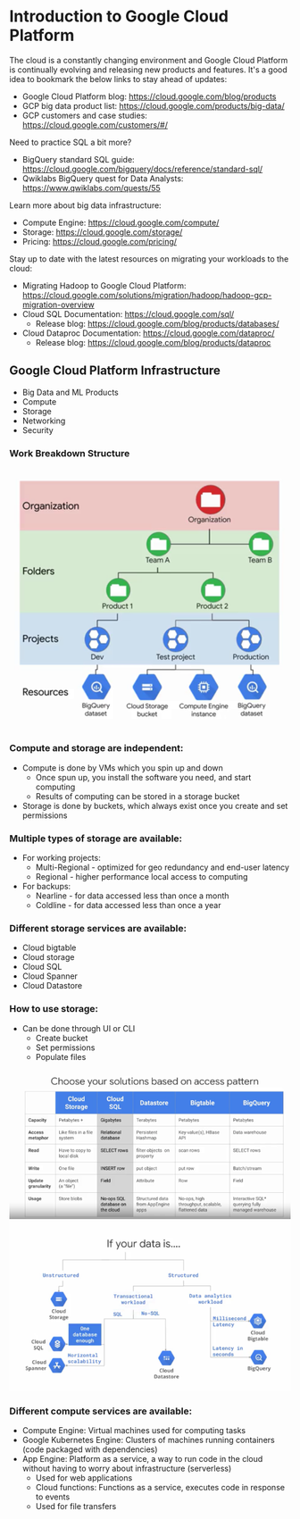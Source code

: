 # Introduction to Google Cloud Platform

The cloud is a constantly changing environment and Google Cloud Platform is continually evolving and releasing new products and features. It's a good idea to bookmark the below links to stay ahead of updates:
- Google Cloud Platform blog: https://cloud.google.com/blog/products
- GCP big data product list: https://cloud.google.com/products/big-data/
- GCP customers and case studies: https://cloud.google.com/customers/#/

Need to practice SQL a bit more?
- BigQuery standard SQL guide: https://cloud.google.com/bigquery/docs/reference/standard-sql/
- Qwiklabs BigQuery quest for Data Analysts: https://www.qwiklabs.com/quests/55

Learn more about big data infrastructure:
- Compute Engine: https://cloud.google.com/compute/
- Storage: https://cloud.google.com/storage/
- Pricing: https://cloud.google.com/pricing/

Stay up to date with the latest resources on migrating your workloads to the cloud:
- Migrating Hadoop to Google Cloud Platform: https://cloud.google.com/solutions/migration/hadoop/hadoop-gcp-migration-overview
- Cloud SQL Documentation: https://cloud.google.com/sql/
    - Release blog: https://cloud.google.com/blog/products/databases/ 
- Cloud Dataproc Documentation: https://cloud.google.com/dataproc/
    - Release blog: https://cloud.google.com/blog/products/dataproc

## Google Cloud Platform Infrastructure
- Big Data and ML Products
- Compute
- Storage
- Networking
- Security

### Work Breakdown Structure
![](gcp_wbs.png)

### Compute and storage are independent:
- Compute is done by VMs which you spin up and down
    - Once spun up, you install the software you need, and start computing
    - Results of computing can be stored in a storage bucket
- Storage is done by buckets, which always exist once you create and set permissions
	
### Multiple types of storage are available:
- For working projects:
    - Multi-Regional - optimized for geo redundancy and end-user latency
	- Regional - higher performance local access to computing
- For backups:
    - Nearline - for data accessed less than once a month
    - Coldline - for data accessed less than once a year

### Different storage services are available:
- Cloud bigtable
- Cloud storage
- Cloud SQL
- Cloud Spanner
- Cloud Datastore

### How to use storage:
- Can be done through UI or CLI
    - Create bucket
	- Set permissions
	- Populate files
	
![](gcp_storage_access_pattern.png)
![](gcp_storage_by_data_type.png)

### Different compute services are available:
- Compute Engine: Virtual machines used for computing tasks
- Google Kubernetes Engine: Clusters of machines running containers (code packaged with dependencies)
- App Engine: Platform as a service, a way to run code in the cloud without having to worry about infrastructure (serverless)
	- Used for web applications
	- Cloud functions: Functions as a service, executes code in response to events
	- Used for file transfers
		

	

	
	
	
	

	
	
	

